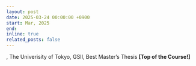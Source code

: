 ```yaml
---
layout: post
date: 2025-03-24 00:00:00 +0900
start: Mar, 2025
end: 
inline: true
related_posts: false
---
```


<b></b>, The Univerisity of Tokyo, GSII, Best Master’s Thesis <b>[Top of the Course!]<b>

<!-- Software Engineering Intern <br/>
Web UI Developement for Web Browser, <b>Naver Corp.</b> -->